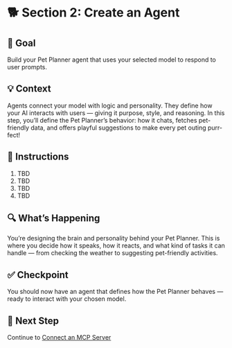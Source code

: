 # 🐕 Section 2: Create an Agent

## 🎯 Goal

Build your Pet Planner agent that uses your selected model to respond to user prompts.

## 💡 Context

Agents connect your model with logic and personality. They define how your AI interacts with users — giving it purpose, style, and reasoning. In this step, you’ll define the Pet Planner’s behavior: how it chats, fetches pet-friendly data, and offers playful suggestions to make every pet outing purr-fect!

## 🧩 Instructions

1. TBD
1. TBD
1. TBD
1. TBD

## 🔍 What’s Happening

You’re designing the brain and personality behind your Pet Planner. This is where you decide how it speaks, how it reacts, and what kind of tasks it can handle — from checking the weather to suggesting pet-friendly activities.

## ✅ Checkpoint

You should now have an agent that defines how the Pet Planner behaves — ready to interact with your chosen model.

## 🐾 Next Step

Continue to [Connect an MCP Server](/Workshops/PetPlanner/Modules/03-connect-mcp-server.md)